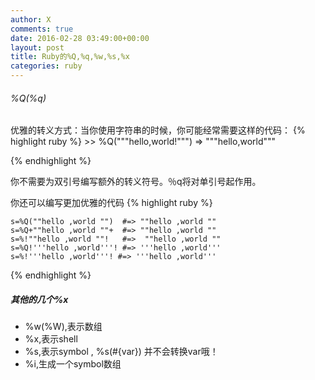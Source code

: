 ```yaml
---
author: X
comments: true
date: 2016-02-28 03:49:00+00:00
layout: post
title: Ruby的%Q,%q,%w,%s,%x
categories: ruby
---
```


###### %Q(%q)
优雅的转义方式：当你使用字符串的时候，你可能经常需要这样的代码：
{% highlight ruby %}
    >> %Q("""hello,world!""")
    => """hello,world"""

{% endhighlight %}

你不需要为双引号编写额外的转义符号。％q将对单引号起作用。


你还可以编写更加优雅的代码
{% highlight ruby %}

    s=%Q(""hello ,world "")  #=> ""hello ,world ""
    s=%Q+""hello ,world ""+  #=> ""hello ,world ""
    s=%!""hello ,world ""!   #=>  ""hello ,world ""
    s=%Q!'''hello ,world'''! #=> '''hello ,world'''
    s=%!'''hello ,world'''! #=> '''hello ,world'''
{% endhighlight %}

##### 其他的几个%x
- %w(%W),表示数组
- %x,表示shell
- %s,表示symbol , %s(#{var}) 并不会转换var哦！
- %i,生成一个symbol数组
